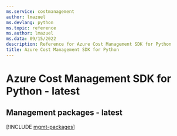 ```yaml
---
ms.service: costmanagement
author: lmazuel
ms.devlang: python
ms.topic: reference
ms.author: lmazuel
ms.data: 09/15/2022
description: Reference for Azure Cost Management SDK for Python
title: Azure Cost Management SDK for Python
---
```

# Azure Cost Management SDK for Python - latest

## Management packages - latest
[!INCLUDE [mgmt-packages](cost-management-mgmt-index.md)]